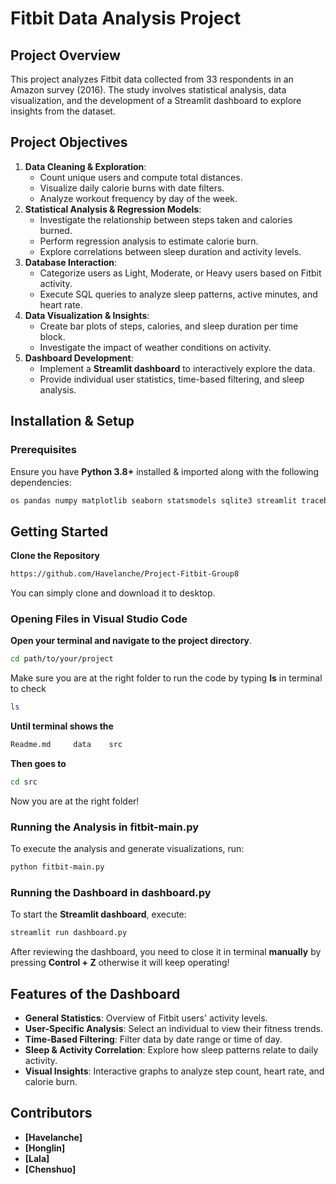 # Fitbit Data Analysis Project

## Project Overview
This project analyzes Fitbit data collected from 33 respondents in an Amazon survey (2016). The study involves statistical analysis, data visualization, and the development of a Streamlit dashboard to explore insights from the dataset.

## Project Objectives
1. **Data Cleaning & Exploration**:
   - Count unique users and compute total distances.
   - Visualize daily calorie burns with date filters.
   - Analyze workout frequency by day of the week.
2. **Statistical Analysis & Regression Models**:
   - Investigate the relationship between steps taken and calories burned.
   - Perform regression analysis to estimate calorie burn.
   - Explore correlations between sleep duration and activity levels.
3. **Database Interaction**:
   - Categorize users as Light, Moderate, or Heavy users based on Fitbit activity.
   - Execute SQL queries to analyze sleep patterns, active minutes, and heart rate.
4. **Data Visualization & Insights**:
   - Create bar plots of steps, calories, and sleep duration per time block.
   - Investigate the impact of weather conditions on activity.
5. **Dashboard Development**:
   - Implement a **Streamlit dashboard** to interactively explore the data.
   - Provide individual user statistics, time-based filtering, and sleep analysis.

## Installation & Setup
### Prerequisites
Ensure you have **Python 3.8+** installed & imported along with the following dependencies:
```bash
os pandas numpy matplotlib seaborn statsmodels sqlite3 streamlit traceback stats  matplotlib.cm matplotlib.pyplot statsmodels.api shapiro plotly.express statsmodels.formula.api 
```
## Getting Started
**Clone the Repository**
```bash
https://github.com/Havelanche/Project-Fitbit-Group8
```
You can simply clone and download it to desktop.

### Opening Files in Visual Studio Code
**Open your terminal and navigate to the project directory**.
```bash
cd path/to/your/project
```
Make sure you are at the right folder to run the code by typing **ls** in terminal to check
```bash
ls
```
**Until terminal shows the**
```bash 
Readme.md     data    src
```
**Then goes to**
```bash
cd src
```
Now you are at the right folder!
### Running the Analysis in fitbit-main.py
To execute the analysis and generate visualizations, run:
```bash
python fitbit-main.py
```
### Running the Dashboard in dashboard.py
To start the **Streamlit dashboard**, execute:
```bash
streamlit run dashboard.py
```
After reviewing the dashboard, you need to close it in terminal **manually** by pressing **Control + Z** otherwise it will keep operating!
## Features of the Dashboard
- **General Statistics**: Overview of Fitbit users' activity levels.
- **User-Specific Analysis**: Select an individual to view their fitness trends.
- **Time-Based Filtering**: Filter data by date range or time of day.
- **Sleep & Activity Correlation**: Explore how sleep patterns relate to daily activity.
- **Visual Insights**: Interactive graphs to analyze step count, heart rate, and calorie burn.




## Contributors

- **[Havelanche]**
- **[Honglin]**
- **[Lala]**
- **[Chenshuo]**
